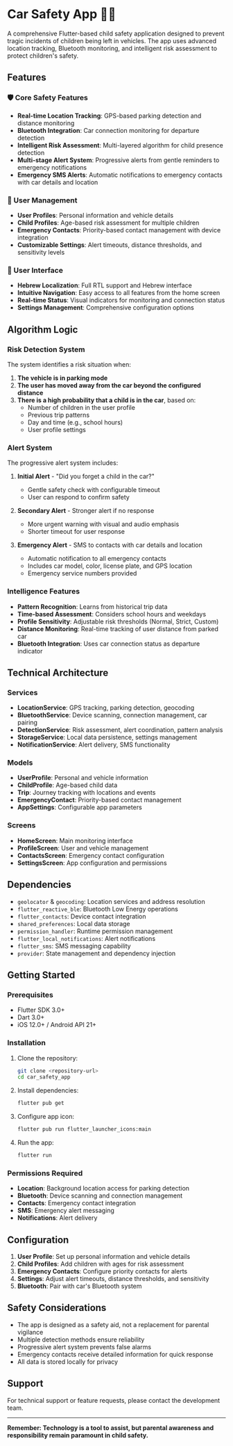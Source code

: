 # Car Safety App 🚗👶

A comprehensive Flutter-based child safety application designed to prevent tragic incidents of children being left in vehicles. The app uses advanced location tracking, Bluetooth monitoring, and intelligent risk assessment to protect children's safety.

## Features

### 🛡️ Core Safety Features
- **Real-time Location Tracking**: GPS-based parking detection and distance monitoring
- **Bluetooth Integration**: Car connection monitoring for departure detection
- **Intelligent Risk Assessment**: Multi-layered algorithm for child presence detection
- **Multi-stage Alert System**: Progressive alerts from gentle reminders to emergency notifications
- **Emergency SMS Alerts**: Automatic notifications to emergency contacts with car details and location

### 👤 User Management
- **User Profiles**: Personal information and vehicle details
- **Child Profiles**: Age-based risk assessment for multiple children
- **Emergency Contacts**: Priority-based contact management with device integration
- **Customizable Settings**: Alert timeouts, distance thresholds, and sensitivity levels

### 📱 User Interface
- **Hebrew Localization**: Full RTL support and Hebrew interface
- **Intuitive Navigation**: Easy access to all features from the home screen
- **Real-time Status**: Visual indicators for monitoring and connection status
- **Settings Management**: Comprehensive configuration options

## Algorithm Logic

### Risk Detection System

The system identifies a risk situation when:

1. **The vehicle is in parking mode**
2. **The user has moved away from the car beyond the configured distance**
3. **There is a high probability that a child is in the car**, based on:
   - Number of children in the user profile
   - Previous trip patterns
   - Day and time (e.g., school hours)
   - User profile settings

### Alert System

The progressive alert system includes:

1. **Initial Alert** - "Did you forget a child in the car?"
   - Gentle safety check with configurable timeout
   - User can respond to confirm safety

2. **Secondary Alert** - Stronger alert if no response
   - More urgent warning with visual and audio emphasis
   - Shorter timeout for user response

3. **Emergency Alert** - SMS to contacts with car details and location
   - Automatic notification to all emergency contacts
   - Includes car model, color, license plate, and GPS location
   - Emergency service numbers provided

### Intelligence Features

- **Pattern Recognition**: Learns from historical trip data
- **Time-based Assessment**: Considers school hours and weekdays
- **Profile Sensitivity**: Adjustable risk thresholds (Normal, Strict, Custom)
- **Distance Monitoring**: Real-time tracking of user distance from parked car
- **Bluetooth Integration**: Uses car connection status as departure indicator

## Technical Architecture

### Services
- **LocationService**: GPS tracking, parking detection, geocoding
- **BluetoothService**: Device scanning, connection management, car pairing
- **DetectionService**: Risk assessment, alert coordination, pattern analysis
- **StorageService**: Local data persistence, settings management
- **NotificationService**: Alert delivery, SMS functionality

### Models
- **UserProfile**: Personal and vehicle information
- **ChildProfile**: Age-based child data
- **Trip**: Journey tracking with locations and events
- **EmergencyContact**: Priority-based contact management
- **AppSettings**: Configurable app parameters

### Screens
- **HomeScreen**: Main monitoring interface
- **ProfileScreen**: User and vehicle management
- **ContactsScreen**: Emergency contact configuration
- **SettingsScreen**: App configuration and permissions

## Dependencies

- `geolocator` & `geocoding`: Location services and address resolution
- `flutter_reactive_ble`: Bluetooth Low Energy operations
- `flutter_contacts`: Device contact integration
- `shared_preferences`: Local data storage
- `permission_handler`: Runtime permission management
- `flutter_local_notifications`: Alert notifications
- `flutter_sms`: SMS messaging capability
- `provider`: State management and dependency injection

## Getting Started

### Prerequisites
- Flutter SDK 3.0+
- Dart 3.0+
- iOS 12.0+ / Android API 21+

### Installation

1. Clone the repository:
   ```bash
   git clone <repository-url>
   cd car_safety_app
   ```

2. Install dependencies:
   ```bash
   flutter pub get
   ```

3. Configure app icon:
   ```bash
   flutter pub run flutter_launcher_icons:main
   ```

4. Run the app:
   ```bash
   flutter run
   ```

### Permissions Required

- **Location**: Background location access for parking detection
- **Bluetooth**: Device scanning and connection management
- **Contacts**: Emergency contact integration
- **SMS**: Emergency alert messaging
- **Notifications**: Alert delivery

## Configuration

1. **User Profile**: Set up personal information and vehicle details
2. **Child Profiles**: Add children with ages for risk assessment
3. **Emergency Contacts**: Configure priority contacts for alerts
4. **Settings**: Adjust alert timeouts, distance thresholds, and sensitivity
5. **Bluetooth**: Pair with car's Bluetooth system

## Safety Considerations

- The app is designed as a safety aid, not a replacement for parental vigilance
- Multiple detection methods ensure reliability
- Progressive alert system prevents false alarms
- Emergency contacts receive detailed information for quick response
- All data is stored locally for privacy

## Support

For technical support or feature requests, please contact the development team.

---

**Remember: Technology is a tool to assist, but parental awareness and responsibility remain paramount in child safety.**
